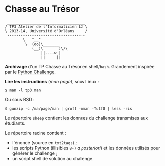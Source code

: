 # Chasse au Trésor

```
 ___________________________________
/ TP3 Atelier de l'Informaticien L2 \
\ 2013-14, Université d'Orléans     /
 -----------------------------------
        \   ^__^
         \  (oo)\_______
            (__)\       )\/\
                ||----w |
                ||     ||
```

**Archivage** d'un TP Chasse au Trésor en shell/`bash`. Grandement inspirée par le [Python Challenge](http://www.pythonchallenge.com/).

**Lire les instructions** (*man page*), sous Linux :
```
$ man -l tp3.man
```

Ou sous BSD :
```
$ gunzip -c /ma/page/man | groff -mman -Tutf8 | less -ris
```

Le répertoire `sheep` contient les données du challenge transmises aux étudiants.

Le répertoire racine contient :
- l'énoncé (source en `txt2tags`) ;
- les scripts Python (illisibles `8-)` *a posteriori*) et les données utilisés pour générer le challenge ;
- un script shell de solution au challenge.
